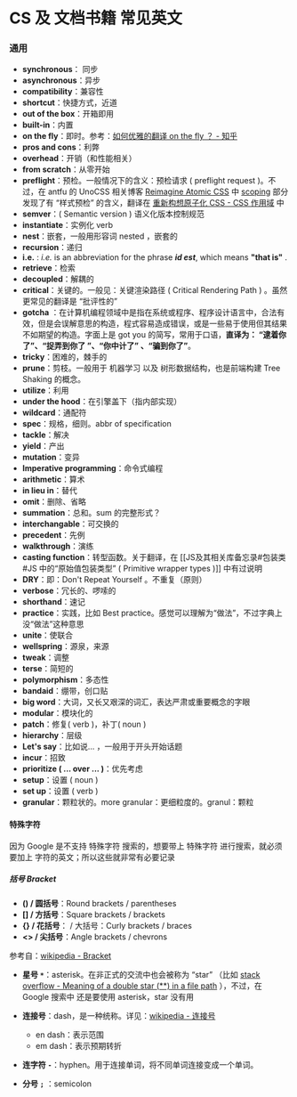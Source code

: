 # CS 及 文档书籍 常见英文

### 通用

- **synchronous**： 同步
- **asynchronous**：异步
- **compatibility**：兼容性
- **shortcut**：快捷方式，近道
- **out of the box**：开箱即用
- **built-in**：内置
- **on the fly**：即时。参考：[如何优雅的翻译 on the fly ？ - 知乎](https://www.zhihu.com/question/21136587)
- **pros and cons**：利弊
- **overhead**：开销（和性能相关）
- **from scratch**：从零开始
- **preflight**：预检。一般情况下的含义：预检请求 ( preflight request )。不过，在 antfu 的 UnoCSS 相关博客 [Reimagine Atomic CSS](https://antfu.me/posts/reimagine-atomic-css#scoping) 中 [scoping](https://antfu.me/posts/reimagine-atomic-css#scoping) 部分 发现了有 “样式预检” 的含义，翻译在 [重新构想原子化 CSS - CSS 作用域](https://antfu.me/posts/reimagine-atomic-css-zh#css-%E4%BD%9C%E7%94%A8%E5%9F%9F) 中
- **semver**：( Semantic version ) 语义化版本控制规范
- **instantiate**：实例化 verb
- **nest**：嵌套，一般用形容词 nested ，嵌套的
- **recursion**：递归
- **i.e.** : *i.e.* is an abbreviation for the phrase ***id est***, which means **"that is"** .
- **retrieve**：检索
- **decoupled**：解耦的
- **critical**：关键的。一般见：关键渲染路径 ( Critical Rendering Path ) 。虽然更常见的翻译是 “批评性的”
- **gotcha** ：在计算机编程领域中是指在系统或程序、程序设计语言中，合法有效，但是会误解意思的构造，程式容易造成错误，或是一些易于使用但其结果不如期望的构造。字面上是 got you 的简写，常用于口语，**直译为： “逮着你了”、“捉弄到你了 ”、“你中计了” 、“骗到你了”**。
- **tricky**：困难的，棘手的
- **prune**：剪枝。一般用于 机器学习 以及 树形数据结构，也是前端构建 Tree Shaking 的概念。
- **utilize**：利用
- **under the hood**：在引擎盖下（指内部实现）
- **wildcard**：通配符
- **spec**：规格，细则。abbr of specification
- **tackle**：解决
- **yield**：产出
- **mutation**：变异
- **Imperative programming**：命令式编程
- **arithmetic**：算术
- **in lieu in**：替代
- **omit**：删除、省略
- **summation**：总和。sum 的完整形式？
- **interchangable**：可交换的
- **precedent**：先例
- **walkthrough**：演练
- **casting function**：转型函数。关于翻译，在 [[JS及其相关库备忘录#包装类#JS 中的“原始值包装类型” ( Primitive wrapper types )]] 中有过说明
- **DRY**：即：Don't Repeat Yourself 。不重复（原则）
- **verbose**：冗长的、啰嗦的
- **shorthand**：速记
- **practice**：实践，比如 Best practice。感觉可以理解为“做法”，不过字典上没“做法”这种意思
- **unite**：使联合
- **wellspring**：源泉，来源
- **tweak**：调整
- **terse**：简短的
- **polymorphism**：多态性
- **bandaid**：绷带，创口贴
- **big word**：大词，又长又艰深的词汇，表达严肃或重要概念的字眼
- **modular**：模块化的
- **patch**：修复( verb )，补丁( noun )
- **hierarchy**：层级
- **Let's say**：比如说... ，一般用于开头开始话题
- **incur**：招致
- **prioritize ( ... over ... )**：优先考虑
- **setup**：设置 ( noun )
- **set up**：设置 ( verb )
- **granular**：颗粒状的。more granular：更细粒度的。granul：颗粒

#### 特殊字符

因为 Google 是不支持 特殊字符 搜索的，想要带上 特殊字符 进行搜索，就必须要加上 字符的英文；所以这些就非常有必要记录

##### 括号 Bracket

- **() / 圆括号**：Round brackets / parentheses
- **\[] / 方括号**：Square brackets / brackets
- **{} / 花括号**： / 大括号：Curly brackets / braces
- **<> / 尖括号**：Angle brackets / chevrons

参考自：[wikipedia - Bracket](https://en.wikipedia.org/wiki/Bracket)

- **星号 `*`**：asterisk。在非正式的交流中也会被称为 “star” （比如 [stack overflow - Meaning of a double star (**) in a file path](https://stackoverflow.com/questions/46547540/meaning-of-a-double-star-in-a-file-path) ），不过，在 Google 搜索中 还是要使用 asterisk，star 没有用

- **连接号**：dash，是一种统称。详见：[wikipedia - 连接号](https://zh.wikipedia.org/wiki/%E8%BF%9E%E6%8E%A5%E5%8F%B7)
  - en dash：表示范围
  - em dash：表示预期转折
- **连字符 `-`**：hyphen。用于连接单词，将不同单词连接变成一个单词。

- **分号 `;`** ：semicolon
